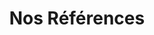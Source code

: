 ---
title: "Nos Références "
# watermark text
watermark: "Références"
# page header background image
bg_image: ""
# meta description
description : "Entre créations, optimisations, conseils, voici une liste non exhaustive de différents projets de ces dernières années."
---